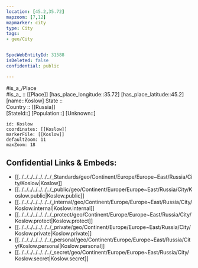 ```yaml
---
location: [45.2,35.72] 
mapzoom: [7,12] 
mapmarker: city 
type: City
tags:
- geo/City


SpocWebEntityId: 31588
isDeleted: false
confidential: public

---
```

#is_a_/Place  
#is_a_ :: [[Place]] 
[has_place_longitude::35.72] 
[has_place_latitude::45.2] 
[name::Koslow] 
State ::  
Country :: [[Russia]]  
[StateId::] 
[Population::] 
[Unknown::] 


```leaflet
id: Koslow
coordinates: [[Koslow]] 
markerFile: [[Koslow]] 
defaultZoom: 11 
maxZoom: 18
```


## Confidential Links & Embeds: 
- [[../../../../../../../_Standards/geo/Continent/Europe/Europe~East/Russia/City/Koslow|Koslow]] 
- [[../../../../../../../_public/geo/Continent/Europe/Europe~East/Russia/City/Koslow.public|Koslow.public]] 
- [[../../../../../../../_internal/geo/Continent/Europe/Europe~East/Russia/City/Koslow.internal|Koslow.internal]] 
- [[../../../../../../../_protect/geo/Continent/Europe/Europe~East/Russia/City/Koslow.protect|Koslow.protect]] 
- [[../../../../../../../_private/geo/Continent/Europe/Europe~East/Russia/City/Koslow.private|Koslow.private]] 
- [[../../../../../../../_personal/geo/Continent/Europe/Europe~East/Russia/City/Koslow.personal|Koslow.personal]] 
- [[../../../../../../../_secret/geo/Continent/Europe/Europe~East/Russia/City/Koslow.secret|Koslow.secret]] 
